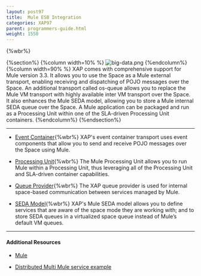 ```yaml
---
layout: post97
title:  Mule ESB Integration
categories: XAP97
parent: programmers-guide.html
weight: 1550
---
```


{%wbr%}

{%section%}
{%column width=10% %}
![big-data.png](/attachment_files/subject/mule.png)
{%endcolumn%}
{%column width=90% %}
XAP comes with comprehensive support for Mule version 3.3. It allows you to use the Space as a Mule external transport, enabling receiving and dispatching of POJO messages over the Space.
An additional transport called os-queue allows you to replace the Mule VM transport with highly available inter VM transport over the Space.
It also enhances the Mule SEDA model, allowing you to store a Mule internal SEDA queue over the Space.
A Mule application can be packaged and run as a Processing Unit  within one of the SLA-driven Processing Unit containers.
{%endcolumn%}
{%endsection%}



<hr/>


- [Event Container](./mule-event-container-transport.html){%wbr%}
XAP's event container transport uses event components that allow you to send and receive POJO messages over the Space using Mule.

- [Processing Unit](./mule-processing-unit.html){%wbr%}
The Mule Processing Unit allows you to run Mule within a Processing Unit, thus leveraging all of the Processing Unit and SLA-driven container capabilities.

- [Queue Provider](./mule-queue-provider.html){%wbr%}
The XAP queue provider is used for internal space-based communication between services managed by Mule.


- [SEDA Model](./mule-seda-model.html){%wbr%}
XAP's Mule SEDA model allows you to define services that are aware of the space mode they are working with; and to store SEDA queues in a virtualized space queue instead of Mule’s default VM queues.

<hr/>

#### Additional Resources
- [Mule](http://www.mulesoft.org/)

- [Distributed Multi Mule service example](/sbp/mule-esb-example.html)